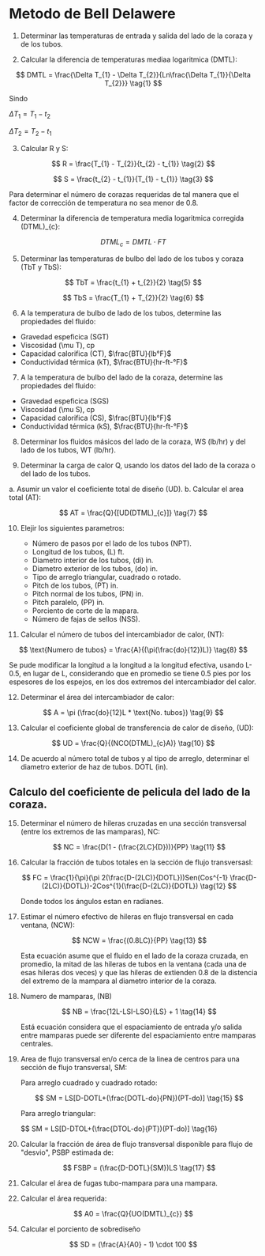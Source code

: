 # Metodo de Bell Delawere

1. Determinar las temperaturas de entrada y salida del lado de la coraza y de los tubos.

2. Calcular la diferencia de temperaturas mediaa logaritmica (DMTL):

$$
DMTL = \frac{\Delta T_{1} - \Delta T_{2}}{Ln\frac{\Delta T_{1}}{\Delta T_{2}}} \tag{1}
$$

Sindo

$\Delta T_{1} = T_{1} - t_{2}$

$\Delta T_{2} = T_{2} - t_{1}$

3. Calcular R y S:

$$
R = \frac{T_{1} - T_{2}}{t_{2} - t_{1}} \tag{2}
$$

$$
S = \frac{t_{2} - t_{1}}{T_{1} - t_{1}} \tag{3}
$$

Para determinar el número de corazas requeridas de tal manera que el factor de corrección de temperatura no sea menor de 0.8.

4. Determinar la diferencia de temperatura media logaritmica corregida (DTML)_{c}:

$$
DTML_{c} = DMTL \cdot FT \tag{4}
$$

5. Determinar las temperaturas de bulbo del lado de los tubos y coraza (TbT y TbS):

$$
TbT = \frac{t_{1} + t_{2}}{2} \tag{5}
$$

$$
TbS = \frac{T_{1} + T_{2}}{2} \tag{6}
$$

6. A la temperatura de bulbo de lado de los tubos, determine las propiedades del fluido:

+ Gravedad espeficica (SGT)
+ Viscosidad (\mu T), cp
+ Capacidad calorifica (CT), $\frac{BTU}{lb°F}$
+ Conductividad térmica (kT), $\frac{BTU}{hr-ft-°F}$

7. A la temperatura de bulbo del lado de la coraza, determine las propiedades del fluido:

+ Gravedad espeficica (SGS)
+ Viscosidad (\mu S), cp
+ Capacidad calorifica (CS), $\frac{BTU}{lb°F}$
+ Conductividad térmica (kS), $\frac{BTU}{hr-ft-°F}$

8. Determinar los fluidos másicos del lado de la coraza, WS (lb/hr) y del lado de los tubos, WT (lb/hr).

9. Determinar la carga de calor Q, usando los datos del lado de la coraza o del lado de los tubos.

a. Asumir un valor el coeficiente total de diseño (UD).
b. Calcular el area total (AT):

$$
AT = \frac{Q}{[UD(DTML)_{c}]} \tag{7}
$$

10. Elejir los siguientes parametros:

    + Número de pasos por el lado de los tubos (NPT).
    + Longitud de los tubos, (L) ft.
    + Diametro interior de los tubos, (di) in.
    + Diametro exterior de los tubos, (do) in.
    + Tipo de arreglo triangular, cuadrado o rotado.
    + Pitch de los tubos, (PT) in.
    + Pitch normal de los tubos, (PN) in.
    + Pitch paralelo, (PP) in.
    + Porciento de corte de la mapara.
    + Número de fajas de sellos (NSS).

11. Calcular el número de tubos del intercambiador de calor, (NT):

$$
\text{Numero de tubos} = \frac{A}{(\pi(\frac{do}{12})L)} \tag{8}
$$

Se pude modificar la longitud a la longitud a la longitud efectiva, usando L-0.5, en lugar de L, considerando que en promedio se tiene 0.5 pies por los espesores de los espejos, en los dos extremos del intercambiador del calor.

12. Determinar el área del intercambiador de calor:

$$
A = \pi (\frac{do}{12}L * \text{No. tubos}) \tag{9}
$$

13. Calcular el coeficiente global de transferencia de calor de diseño, (UD):

$$
UD = \frac{Q}{(NCO(DTML)_{c}A)} \tag{10}
$$

14. De acuerdo al número total de tubos y al tipo de arreglo, determinar el diametro exterior de haz de tubos. DOTL (in). 

## Calculo del coeficiente de pelicula del lado de la coraza.

15. Determinar el número de hileras cruzadas en una sección transversal (entre los extremos de las mamparas), NC:

    $$
    NC = \frac{D(1 - (\frac{2LC}{D}))}{PP} \tag{11}
    $$

16. Calcular la fracción de tubos totales en la sección de flujo transversasl:

    $$
    FC = \frac{1}{\pi}(\pi 2(\frac{D-(2LC)}{DOTL}))Sen(Cos^{-1} \frac{D-(2LC)}{DOTL})-2Cos^{1}(\frac{D-(2LC)}{DOTL}) \tag{12}
    $$

    Donde todos los ángulos estan en radianes.

17. Estimar el número efectivo de hileras en flujo transversal en cada ventana, (NCW):

    $$
    NCW = \frac{(0.8LC)}{PP} \tag{13}
    $$

    Esta ecuación asume que el fluido en el lado de la coraza cruzada, en promedio, la mitad de las hileras de tubos en la ventana (cada una de esas hileras dos veces) y que las hileras de extienden 0.8 de la distencia del extremo de la mampara al diametro interior de la coraza.

18. Numero de mamparas, (NB)

    $$
    NB = \frac{12L-LSI-LSO}{LS} + 1 \tag{14}
    $$

    Está ecuación considera que el espaciamiento de entrada y/o salida entre mamparas puede ser diferente del espaciamiento entre mamparas centrales.

19. Area de flujo transversal en/o cerca de la linea de centros para una sección de flujo transversal, SM:

    Para arreglo cuadrado y cuadrado rotado:
    
    $$
    SM = LS[D-DOTL+(\frac{DOTL-do}{PN})(PT-do)] \tag{15}
    $$

    Para arreglo triangular:

    $$
    SM = LS[D-DTOL+(\frac{DTOL-do}{PT})(PT-do)] \tag{16}

20. Calcular la fracción de área de flujo transversal disponible para flujo de "desvio", PSBP estimada de:

    $$
    FSBP = (\frac{D-DOTL}{SM})LS \tag{17}
    $$

21. Calcular el área de fugas tubo-mampara para una mampara.














53. Calcular el área requerida:

$$
A0 = \frac{Q}{UO(DMTL)_{c}}
$$

54. Calcular el porciento de sobrediseño

$$
SD = (\frac{A}{A0} - 1) \cdot 100
$$

